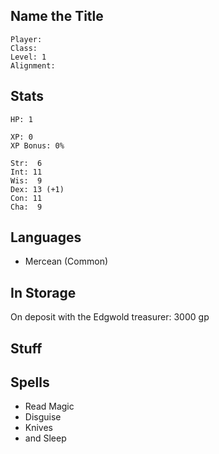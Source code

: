 
## Name the Title

    Player: 
    Class: 
    Level: 1
    Alignment: 

## Stats

    HP: 1

    XP: 0
    XP Bonus: 0%

    Str:  6
    Int: 11
    Wis:  9
    Dex: 13 (+1)
    Con: 11
    Cha:  9

## Languages

- Mercean (Common)

## In Storage

On deposit with the Edgwold treasurer: 3000 gp

## Stuff

## Spells

* Read Magic
* Disguise
* Knives
* and Sleep

